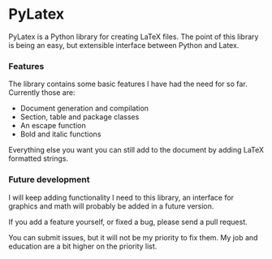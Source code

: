 PyLatex
=======

PyLatex is a Python library for creating LaTeX files. The point of this library
is being an easy, but extensible interface between Python and Latex.


### Features

The library contains some basic features I have had the need for so far.
Currently those are:

- Document generation and compilation
- Section, table and package classes
- An escape function
- Bold and italic functions

Everything else you want you can still add to the document by adding LaTeX
formatted strings.


### Future development

I will keep adding functionality I need to this library, an interface for
graphics and math will probably be added in a future version.

If you add a feature yourself, or fixed a bug, please send a pull request.

You can submit issues, but it will not be my priority to fix them. My job and
education are a bit higher on the priority list.
